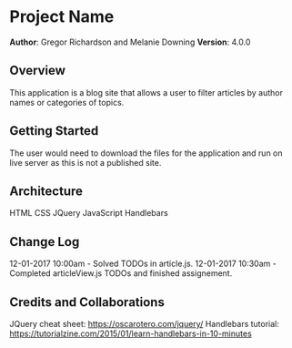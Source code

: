 # Project Name

**Author**: Gregor Richardson and Melanie Downing
**Version**: 4.0.0

## Overview
This application is a blog site that allows a user to filter articles by author names or categories of topics.

## Getting Started
The user would need to download the files for the application and run on live server as this is not a published site.

## Architecture
HTML
CSS
JQuery
JavaScript
Handlebars

## Change Log
12-01-2017 10:00am - Solved TODOs in article.js.
12-01-2017 10:30am - Completed articleView.js TODOs and finished assignement.



## Credits and Collaborations
JQuery cheat sheet: https://oscarotero.com/jquery/
Handlebars tutorial: https://tutorialzine.com/2015/01/learn-handlebars-in-10-minutes
